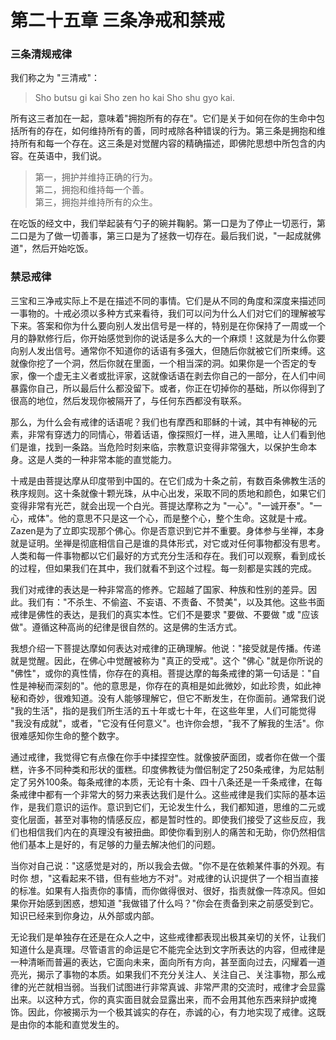# 第二十五章 三条净戒和禁戒

### 三条清规戒律
我们称之为 "三清戒"：

> Sho butsu gi kai Sho zen ho kai Sho shu gyo kai.

所有这三者加在一起，意味着"拥抱所有的存在"。它们是关于如何在你的生命中包括所有的存在，如何维持所有的善，同时戒除各种错误的行为。第三条是拥抱和维持所有和每一个存在。这三条是对觉醒内容的精确描述，即佛陀思想中所包含的内容。在英语中，我们说。

> 第一，拥护并维持正确的行为。  
> 第二，拥抱和维持每一个善。  
> 第三，拥抱并维持所有的众生。

在吃饭的经文中，我们举起装有勺子的碗并鞠躬。第一口是为了停止一切恶行，第二口是为了做一切善事，第三口是为了拯救一切存在。最后我们说，"一起成就佛道"，然后开始吃饭。

### 禁忌戒律
三宝和三净戒实际上不是在描述不同的事情。它们是从不同的角度和深度来描述同一事物的。十戒必须以多种方式来看待，我们可以问为什么人们对它们的理解被写下来。答案和你为什么要向别人发出信号是一样的，特别是在你保持了一周或一个月的静默修行后，你开始感觉到你的说话是多么大的一个麻烦！这就是为什么你要向别人发出信号。通常你不知道你的话语有多强大，但随后你就被它们所束缚。这就像你挖了一个洞，然后你就在里面，一个相当深的洞。如果你是一个否定的专家，像一个虚无主义者或批评家，这就像话语在剥去你自己的一部分，在人们中间暴露你自己，所以最后什么都没留下。或者，你正在切掉你的基础，所以你得到了很高的地位，然后发现你被隔开了，与任何东西都没有联系。

那么，为什么会有戒律的话语呢？我们也有摩西和耶稣的十诫，其中有神秘的元素，非常有穿透力的同情心，带着话语，像探照灯一样，进入黑暗，让人们看到他们是谁，找到一条路。当危险时刻来临，宗教意识变得非常强大，以保护生命本身。这是人类的一种非常本能的直觉能力。

十戒是由菩提达摩从印度带到中国的。在它们成为十条之前，有数百条佛教生活的秩序规则。这十条就像十颗光珠，从中心出发，采取不同的质地和颜色，如果它们变得非常有光芒，就会出现一个白光。菩提达摩称之为 "一心"。"一诚开泰"。"一心，戒体"。他的意思不只是这一个心，而是整个心，整个生命。这就是十戒。Zazen是为了立即实现那个佛心。你是否意识到它并不重要。身体参与坐禅，本身就是证明。坐禅是彻底相信自己是谁的具体形式，对它或对任何事物都没有思考。人类和每一件事物都以它们最好的方式充分生活和存在。我们可以观察，看到成长的过程，但如果我们在其中，我们就看不到这个过程。每一刻都是实践的完成。

我们对戒律的表达是一种非常高的修养。它超越了国家、种族和性别的差异。因此。我们有："不杀生、不偷盗、不妄语、不责备、不赞美"，以及其他。这些书面戒律是佛性的表达，是我们的真实本性。它们不是要求 "要做、不要做 "或 "应该做"。遵循这种高尚的纪律是很自然的。这是佛的生活方式。

我想介绍一下菩提达摩如何表达对戒律的正确理解。他说："接受就是传播。传递就是觉醒。因此，在佛心中觉醒被称为 "真正的受戒"。这个 "佛心 "就是你所说的 "佛性"，或你的真性情，你存在的真相。菩提达摩的每条戒律的第一句话是："自性是神秘而深刻的"。他的意思是，你存在的真相是如此微妙，如此珍贵，如此神秘和奇妙，很难知道。没有人能够理解它，但它不断发生，在你面前。通常我们说 "我的生活"，指的是我们所生活的五十年或七十年，在这些年里，人们可能觉得 "我没有成就"，或者，"它没有任何意义"。也许你会想，"我不了解我的生活"。你很难感知你生命的整个数字。

通过戒律，我觉得它有点像在你手中揉捏空性。就像披萨面团，或者你在做一个蛋糕，许多不同种类和形状的蛋糕。印度佛教徒为僧侣制定了250条戒律，为尼姑制定了另外100条。每条戒律的本质，无论有十条、四十八条还是一千条戒律，在每条戒律中都有一个非常大的努力来表达我们是什么。这些戒律是我们实际的基本运作，是我们意识的运作。意识到它们，无论发生什么，我们都知道，思维的二元或变化层面，甚至对事物的情感反应，都是暂时性的。即使我们接受了这些反应，我们也相信我们内在的真理没有被扭曲。即使你看到别人的痛苦和无助，你仍然相信他们基本上是好的，有足够的力量去解决他们的问题。

当你对自己说："这感觉是对的，所以我会去做。"你不是在依赖某件事的外观。有时你 想，"这看起来不错，但有些地方不对"。对戒律的认识提供了一个相当直接的标准。如果有人指责你的事情，而你做得很对、很好，指责就像一阵凉风。但如果你开始感到困惑，想知道 "我做错了什么吗？"你会在责备到来之前感受到它。知识已经来到你身边，从外部或内部。

无论我们是单独存在还是在众人之中，这些戒律都表现出极其亲切的关怀，让我们知道什么是真理。尽管语言的命运是它不能完全达到文字所表达的内容，但戒律是一种清晰而普遍的表达，它面向未来，面向所有方向，甚至面向过去，闪耀着一道亮光，揭示了事物的本质。如果我们不充分关注人、关注自己、关注事物，那么戒律的光芒就相当弱。当我们试图进行非常真诚、非常严肃的交流时，戒律才会显露出来。以这种方式，你的真实面目就会显露出来，而不会用其他东西来辩护或掩饰。因此，你被揭示为一个极其诚实的存在，赤诚的心，有力地实现了戒律。这既是由你的本能和直觉发生的。

